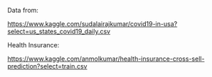 Data from:

https://www.kaggle.com/sudalairajkumar/covid19-in-usa?select=us_states_covid19_daily.csv

Health Insurance:

https://www.kaggle.com/anmolkumar/health-insurance-cross-sell-prediction?select=train.csv